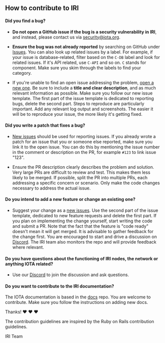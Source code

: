 ## How to contribute to IRI

#### **Did you find a bug?**

* **Do not open a GitHub issue if the bug is a security vulnerability
  in IRI**, and instead, please contact us via [security@iota.org](mailto:security@iota.org).

* **Ensure the bug was not already reported** by searching on GitHub under [Issues](https://github.com/iotaledger/iri/issues). You can also look up related issues by a label. For example, if your issue is database-related, filter based on the `C-DB` label and look for related issues. If it's API related, use `C-API` and so on. `C` stands for component. Make sure you skim through the labels to find your category. 

* If you're unable to find an open issue addressing the problem, [open a new one](https://github.com/iotaledger/iri/issues/new). Be sure to include a **title and clear description**, and as much relevant information as possible. Make sure you follow our new issue template. The first part of the issue template is dedicated to reporting bugs, delete the second part. Steps to reproduce are particularly important. Add any relevant log output and screenshots. The easier it will be to reproduce your issue, the more likely it's getting fixed. 

#### **Did you write a patch that fixes a bug?**

* [New issues](https://github.com/iotaledger/iri/issues/new) should be used for reporting issues. If you already wrote a patch for an issue that you or someone else reported, make sure you link it to the open issue. You can do this by mentioning the issue number in the comment or description on the PR, for example `#123` to link issue "123". 

* Ensure the PR description clearly describes the problem and solution. Very large PRs are difficult to review and test. This makes them less likely to be merged. If possible, split the PR into multiple PRs, each addressing a specific concern or scenario. Only make the code changes necessary to address the actual issue.

#### **Do you intend to add a new feature or change an existing one?**

* Suggest your change as a [new issues](https://github.com/iotaledger/iri/issues/new). Use the second part of the issue template, dedicated to new feature requests and delete the first part. If you plan on implementing the change yourself, start writing the code and submit a PR. Note that the fact that the feature is "code ready" doesn't mean it will get merged. It is advisable to gather feedback for the change first. You are encouraged to start and drive a discussion on [Discord](https://discordapp.com/invite/fNGZXvh). The IRI team also monitors the repo and will provide feedback where relevant. 


#### **Do you have questions about the functioning of IRI nodes, the network or anything IOTA related?**

* Use our [Discord](https://discordapp.com/invite/fNGZXvh) to join the discussion and ask questions.

#### **Do you want to contribute to the IRI documentation?**

The IOTA documentation is based in the [docs](https://github.com/iotaledger/docs) repo. You are welcome to contribute. Make sure you follow the instructions on adding new docs. 

Thanks! :heart: :heart: :heart:

The contribution guidelines are inspired by the Ruby on Rails contribution guidelines. 

IRI Team